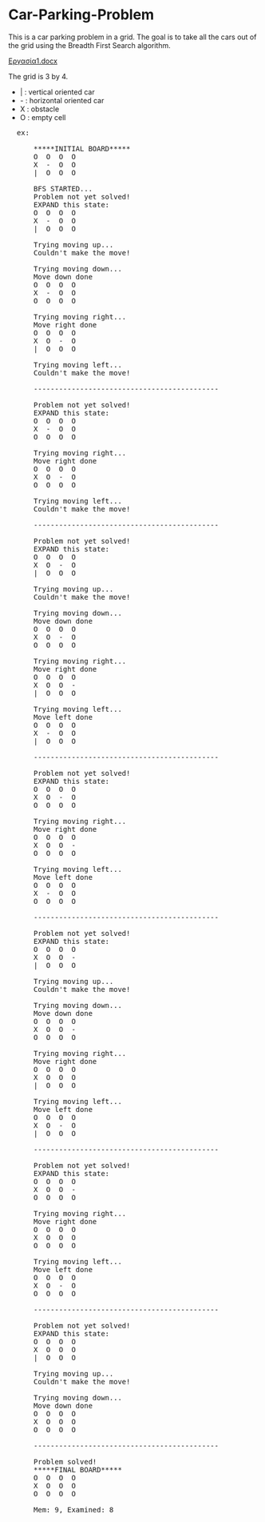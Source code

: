 # Car-Parking-Problem
This is a car parking problem in a grid. The goal is to take all the cars out of the grid using the Breadth First Search algorithm.

[Εργασία1.docx](https://github.com/user-attachments/files/16419387/1.docx)

The grid is 3 by 4.
- | : vertical oriented car
- \- : horizontal oriented car
- Χ : obstacle
- O : empty cell

<pre>
  ex:
    
      *****INITIAL BOARD*****
      O  O  O  O  
      X  -  O  O  
      |  O  O  O  
      
      BFS STARTED...
      Problem not yet solved!
      EXPAND this state: 
      O  O  O  O  
      X  -  O  O  
      |  O  O  O  
      
      Trying moving up...
      Couldn't make the move!
      
      Trying moving down...
      Move down done
      O  O  O  O  
      X  -  O  O  
      O  O  O  O  
      
      Trying moving right...
      Move right done
      O  O  O  O  
      X  O  -  O  
      |  O  O  O  
      
      Trying moving left...
      Couldn't make the move!
      
      --------------------------------------------
      
      Problem not yet solved!
      EXPAND this state: 
      O  O  O  O  
      X  -  O  O  
      O  O  O  O  
      
      Trying moving right...
      Move right done
      O  O  O  O  
      X  O  -  O  
      O  O  O  O  
      
      Trying moving left...
      Couldn't make the move!
      
      --------------------------------------------
      
      Problem not yet solved!
      EXPAND this state: 
      O  O  O  O  
      X  O  -  O  
      |  O  O  O  
      
      Trying moving up...
      Couldn't make the move!
      
      Trying moving down...
      Move down done
      O  O  O  O  
      X  O  -  O  
      O  O  O  O  
      
      Trying moving right...
      Move right done
      O  O  O  O  
      X  O  O  -  
      |  O  O  O  
      
      Trying moving left...
      Move left done
      O  O  O  O  
      X  -  O  O  
      |  O  O  O  
      
      --------------------------------------------
      
      Problem not yet solved!
      EXPAND this state: 
      O  O  O  O  
      X  O  -  O  
      O  O  O  O  
      
      Trying moving right...
      Move right done
      O  O  O  O  
      X  O  O  -  
      O  O  O  O  
      
      Trying moving left...
      Move left done
      O  O  O  O  
      X  -  O  O  
      O  O  O  O  
      
      --------------------------------------------
      
      Problem not yet solved!
      EXPAND this state: 
      O  O  O  O  
      X  O  O  -  
      |  O  O  O  
      
      Trying moving up...
      Couldn't make the move!
      
      Trying moving down...
      Move down done
      O  O  O  O  
      X  O  O  -  
      O  O  O  O  
      
      Trying moving right...
      Move right done
      O  O  O  O  
      X  O  O  O  
      |  O  O  O  
      
      Trying moving left...
      Move left done
      O  O  O  O  
      X  O  -  O  
      |  O  O  O  
      
      --------------------------------------------
      
      Problem not yet solved!
      EXPAND this state: 
      O  O  O  O  
      X  O  O  -  
      O  O  O  O  
      
      Trying moving right...
      Move right done
      O  O  O  O  
      X  O  O  O  
      O  O  O  O  
      
      Trying moving left...
      Move left done
      O  O  O  O  
      X  O  -  O  
      O  O  O  O  
      
      --------------------------------------------
      
      Problem not yet solved!
      EXPAND this state: 
      O  O  O  O  
      X  O  O  O  
      |  O  O  O  
      
      Trying moving up...
      Couldn't make the move!
      
      Trying moving down...
      Move down done
      O  O  O  O  
      X  O  O  O  
      O  O  O  O  
      
      --------------------------------------------
      
      Problem solved!
      *****FINAL BOARD*****
      O  O  O  O  
      X  O  O  O  
      O  O  O  O  
      
      Mem: 9, Examined: 8
</pre>

